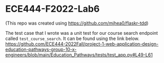 # ECE444-F2022-Lab6

(This repo was created using https://github.com/mjhea0/flaskr-tdd)


The test case that I wrote was a unit test for our course search endpoint called `test_course_search`. It can be found using the link below.
https://github.com/ECE444-2022Fall/project-1-web-application-design-education-pathways-group-10-x-engineers/blob/main/Education_Pathways/tests/test_app.py#L49-L61

